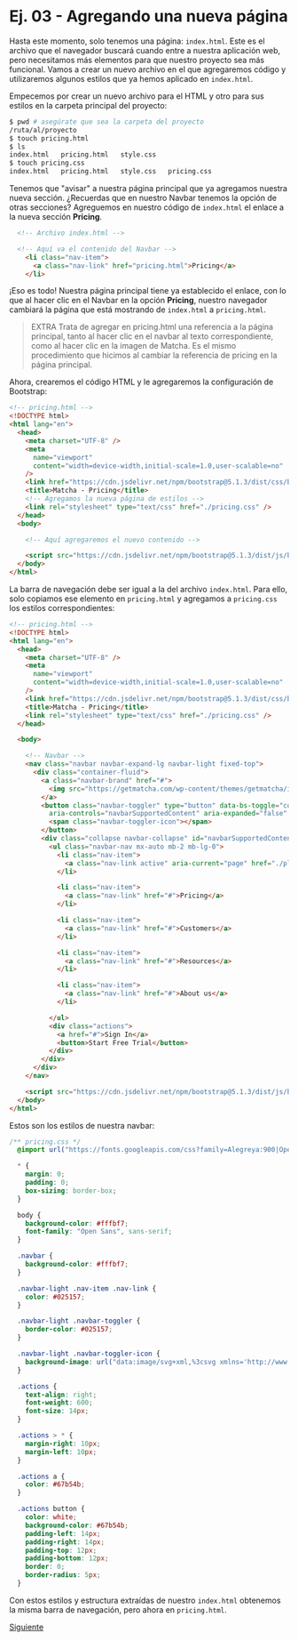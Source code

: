 # Ej. 03 - Agregando una nueva página

Hasta este momento, solo tenemos una página: `index.html`. Este es el archivo que el navegador buscará cuando entre a nuestra aplicación web, pero necesitamos más elementos para que  nuestro proyecto sea más funcional. Vamos a crear un nuevo archivo en el que agregaremos código y utilizaremos algunos estilos que ya hemos aplicado en `index.html`.

Empecemos por crear un nuevo archivo para el HTML y otro para sus estilos en la
carpeta principal del proyecto:

```sh
$ pwd # asegúrate que sea la carpeta del proyecto
/ruta/al/proyecto
$ touch pricing.html
$ ls
index.html   pricing.html   style.css
$ touch pricing.css
index.html   pricing.html   style.css   pricing.css
```
Tenemos que "avisar" a nuestra página principal que ya agregamos nuestra nueva sección. ¿Recuerdas que en nuestro Navbar tenemos la opción de otras secciones? Agreguemos en nuestro código de `index.html` el enlace a la nueva sección **Pricing**.

```html
  <!-- Archivo index.html -->

  <!-- Aquí va el contenido del Navbar -->
    <li class="nav-item">
      <a class="nav-link" href="pricing.html">Pricing</a>
    </li>

```
¡Eso es todo! Nuestra página principal tiene ya establecido el enlace, con lo que al hacer clic en el Navbar en la opción **Pricing**, nuestro navegador cambiará la página que está mostrando de `index.html` a `pricing.html`.

>EXTRA Trata de agregar en pricing.html una referencia a la página principal, tanto al hacer clic en el navbar al texto correspondiente, como al hacer clic en la imagen de Matcha. Es el mismo procedimiento que hicimos al cambiar la referencia de pricing en la página principal.

Ahora, crearemos el código HTML y le agregaremos la configuración de Bootstrap:

```html
<!-- pricing.html -->
<!DOCTYPE html>
<html lang="en">
  <head>
    <meta charset="UTF-8" />
    <meta
      name="viewport"
      content="width=device-width,initial-scale=1.0,user-scalable=no"
    />
    <link href="https://cdn.jsdelivr.net/npm/bootstrap@5.1.3/dist/css/bootstrap.min.css" rel="stylesheet" integrity="sha384-1BmE4kWBq78iYhFldvKuhfTAU6auU8tT94WrHftjDbrCEXSU1oBoqyl2QvZ6jIW3" crossorigin="anonymous">
    <title>Matcha - Pricing</title>
    <!-- Agregamos la nueva página de estilos -->
    <link rel="stylesheet" type="text/css" href="./pricing.css" />
  </head>
  <body>

    <!-- Aquí agregaremos el nuevo contenido -->

    <script src="https://cdn.jsdelivr.net/npm/bootstrap@5.1.3/dist/js/bootstrap.bundle.min.js" integrity="sha384-ka7Sk0Gln4gmtz2MlQnikT1wXgYsOg+OMhuP+IlRH9sENBO0LRn5q+8nbTov4+1p" crossorigin="anonymous"></script>
  </body>
</html>
```

La barra de navegación debe ser igual a la del archivo `index.html`. Para ello, solo copiamos ese elemento en `pricing.html` y agregamos a `pricing.css` los estilos correspondientes:

```html
<!-- pricing.html -->
<!DOCTYPE html>
<html lang="en">
  <head>
    <meta charset="UTF-8" />
    <meta
      name="viewport"
      content="width=device-width,initial-scale=1.0,user-scalable=no"
    />
    <link href="https://cdn.jsdelivr.net/npm/bootstrap@5.1.3/dist/css/bootstrap.min.css" rel="stylesheet" integrity="sha384-1BmE4kWBq78iYhFldvKuhfTAU6auU8tT94WrHftjDbrCEXSU1oBoqyl2QvZ6jIW3" crossorigin="anonymous">
    <title>Matcha - Pricing</title>
    <link rel="stylesheet" type="text/css" href="./pricing.css" />
  </head>

  <body>

    <!-- Navbar -->
    <nav class="navbar navbar-expand-lg navbar-light fixed-top">
      <div class="container-fluid">
        <a class="navbar-brand" href="#">
          <img src="https://getmatcha.com/wp-content/themes/getmatcha/img/footer_logo.svg" />
        </a>
        <button class="navbar-toggler" type="button" data-bs-toggle="collapse" data-bs-target="#navbarSupportedContent"
          aria-controls="navbarSupportedContent" aria-expanded="false" aria-label="Toggle navigation">
          <span class="navbar-toggler-icon"></span>
        </button>
        <div class="collapse navbar-collapse" id="navbarSupportedContent">
          <ul class="navbar-nav mx-auto mb-2 mb-lg-0">
            <li class="nav-item">
              <a class="nav-link active" aria-current="page" href="./platform.html">Platform</a>
            </li>

            <li class="nav-item">
              <a class="nav-link" href="#">Pricing</a>
            </li>

            <li class="nav-item">
              <a class="nav-link" href="#">Customers</a>
            </li>

            <li class="nav-item">
              <a class="nav-link" href="#">Resources</a>
            </li>

            <li class="nav-item">
              <a class="nav-link" href="#">About us</a>
            </li>

          </ul>
          <div class="actions">
            <a href="#">Sign In</a>
            <button>Start Free Trial</button>
          </div>
        </div>
      </div>
    </nav>

    <script src="https://cdn.jsdelivr.net/npm/bootstrap@5.1.3/dist/js/bootstrap.bundle.min.js" integrity="sha384-ka7Sk0Gln4gmtz2MlQnikT1wXgYsOg+OMhuP+IlRH9sENBO0LRn5q+8nbTov4+1p" crossorigin="anonymous"></script>
  </body>
</html>
```
Estos son los estilos de nuestra navbar:

```css
/** pricing.css */
  @import url("https://fonts.googleapis.com/css?family=Alegreya:900|Open+Sans|Slabo+27px&display=swap");

  * {
    margin: 0;
    padding: 0;
    box-sizing: border-box;
  }

  body {
    background-color: #fffbf7;
    font-family: "Open Sans", sans-serif;
  }

  .navbar {
    background-color: #fffbf7;
  }

  .navbar-light .nav-item .nav-link {
    color: #025157;
  }

  .navbar-light .navbar-toggler {
    border-color: #025157;
  }

  .navbar-light .navbar-toggler-icon {
    background-image: url("data:image/svg+xml,%3csvg xmlns='http://www.w3.org/2000/svg' width='30' height='30' viewBox='0 0 30 30'%3e%3cpath stroke='rgb(3, 81, 77)' stroke-linecap='round' stroke-miterlimit='10' stroke-width='2' d='M4 7h22M4 15h22M4 23h22'/%3e%3c/svg%3e");
  }

  .actions {
    text-align: right;
    font-weight: 600;
    font-size: 14px;
  }

  .actions > * {
    margin-right: 10px;
    margin-left: 10px;
  }

  .actions a {
    color: #67b54b;
  }

  .actions button {
    color: white;
    background-color: #67b54b;
    padding-left: 14px;
    padding-right: 14px;
    padding-top: 12px;
    padding-bottom: 12px;
    border: 0;
    border-radius: 5px;
  }

```

Con estos estilos y estructura extraídas de nuestro `index.html` obtenemos la
misma barra de navegación, pero ahora en `pricing.html`.

[Siguiente](../reto-04)